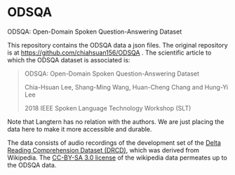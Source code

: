 # ODSQA
ODSQA: Open-Domain Spoken Question-Answering Dataset


This repository contains the ODSQA data a json files. The original repository is at https://github.com/chiahsuan156/ODSQA . The scientific article to which the ODSQA dataset is associated is:

> ODSQA: Open-Domain Spoken Question-Answering Dataset
> 
> Chia-Hsuan Lee, Shang-Ming Wang, Huan-Cheng Chang and Hung-Yi Lee
> 
> 2018 IEEE Spoken Language Technology Workshop (SLT)

Note that Langtern has no relation with the authors. We are just placing the data here to make it more accessible and durable.

The data consists of audio recordings of the development set of the [Delta Reading Comprehension Dataset (DRCD)](https://github.com/DRCKnowledgeTeam/DRCD), which was derived from Wikipedia. The [CC-BY-SA 3.0 license](https://creativecommons.org/licenses/by-sa/3.0/) of the wikipedia data permeates up to the ODSQA data.
